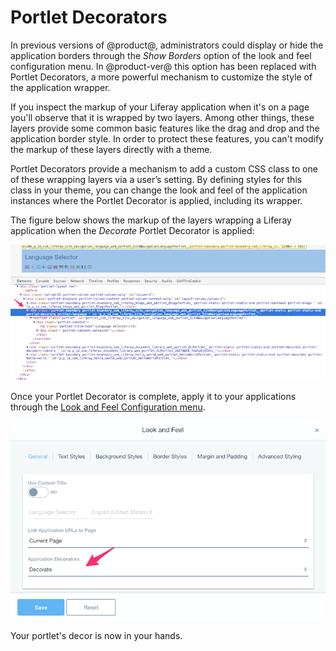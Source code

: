 # Portlet Decorators [](id=portlet-decorators)

In previous versions of @product@, administrators could display or hide the
application borders through the *Show Borders* option of the look and feel
configuration menu. In @product-ver@ this option has been replaced with
Portlet Decorators, a more powerful mechanism to customize the style of the
application wrapper.

If you inspect the markup of your Liferay application when it's on a page you'll
observe that it is wrapped by two layers. Among other things, these layers
provide some common basic features like the drag and drop and the application
border style. In order to protect these features, you can't modify the markup
of these layers directly with a theme.

Portlet Decorators provide a mechanism to add a custom CSS class to one of
these wrapping layers via a user’s setting. By defining styles for this class in
your theme, you can change the look and feel of the application instances where
the Portlet Decorator is applied, including its wrapper.

The figure below shows the markup of the layers wrapping a Liferay application
when the *Decorate* Portlet Decorator is applied:

![Figure 1: Portlet Decorators add the decorator's CSS class to the application's wrapper](../../../images/portlet-application-markup.png)

Once your Portlet Decorator is complete, apply it to your applications
through the [Look and Feel Configuration menu](https://dev.liferay.com/discover/portal/-/knowledge_base/7-0/look-and-feel-configuration).

![Figure 2: Portlet Decorators can be applied through the Look and Feel Configuration menu](../../../images/app-decor-look-and-feel.png)

Your portlet's decor is now in your hands.
